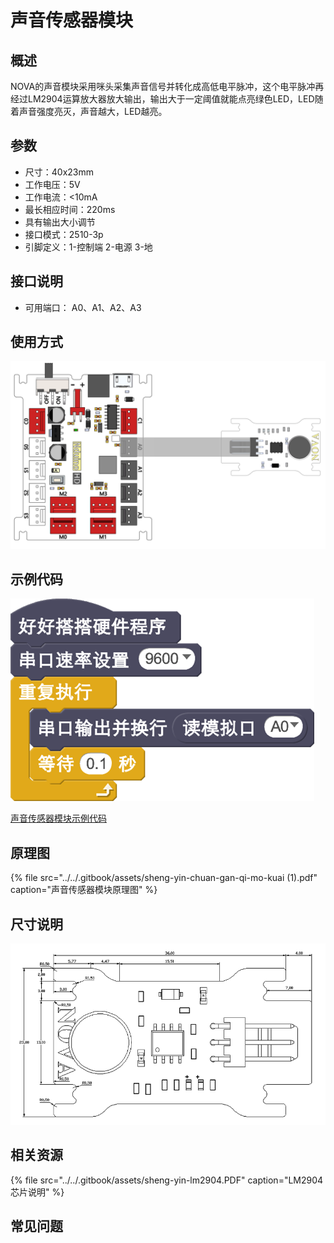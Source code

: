 # 声音传感器模块

## 概述

NOVA的声音模块采用咪头采集声音信号并转化成高低电平脉冲，这个电平脉冲再经过LM2904运算放大器放大输出，输出大于一定阈值就能点亮绿色LED，LED随着声音强度亮灭，声音越大，LED越亮。

## 参数

* 尺寸：40x23mm
* 工作电压：5V
* 工作电流：&lt;10mA
* 最长相应时间：220ms
* 具有输出大小调节
* 接口模式：2510-3p
* 引脚定义：1-控制端 2-电源 3-地

## 接口说明

* 可用端口： A0、A1、A2、A3

## 使用方式

![](../../.gitbook/assets/53.png)

## 示例代码

![](../../.gitbook/assets/54.png)

[声音传感器模块示例代码](http://www.haohaodada.com/show.php?id=947651)

## 原理图

{% file src="../../.gitbook/assets/sheng-yin-chuan-gan-qi-mo-kuai \(1\).pdf" caption="声音传感器模块原理图" %}

## 尺寸说明

![](../../.gitbook/assets/121.png)

## 相关资源

{% file src="../../.gitbook/assets/sheng-yin-lm2904.PDF" caption="LM2904芯片说明" %}

## 常见问题

